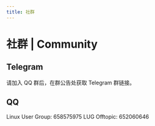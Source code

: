 ```yaml
---
title: 社群
---
```


# 社群 | Community

## Telegram

请加入 QQ 群后，在群公告处获取 Telegram 群链接。

## QQ

Linux User Group: 658575975
LUG Offtopic: 652060646
